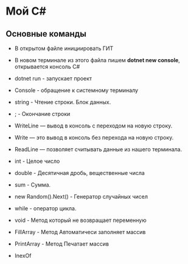 # Мой C\#

## Основные команды

* В открытом файле инициировать ГИТ

* В новом терминале из этого файла пишем **dotnet new console**, открывается консоль С#

* dotnet run - запускает проект

* Console - обращение к системному терминалу

* string - Чтение строки. Блок данных.

* ; - Окончание строки

* WriteLine — вывод в консоль с переходом на новую строку.

* Write — это вывод в консоль без перехода на новую строку.

* ReadLine — позволяет считывать данные из нашего терминала.
* int - Целое число

* double - Десятичная дробь, вещественные числа

* sum - Сумма.

* new Random().Next() - Генератор случайных чисел

* while - оператор цикла.

* void - Метод который не возвращает переменную

* FillArray - Метод Автоматичеси заполняет массив

* PrintArray - Метод Печатает массив

* InexOf 
